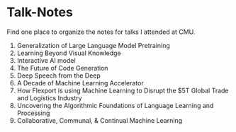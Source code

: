 # Talk-Notes
Find one place to organize the notes for talks I attended at CMU.

1. Generalization of Large Language Model Pretraining
2. Learning Beyond Visual Knowledge
2. Interactive AI model
2. The Future of Code Generation
2. Deep Speech from the Deep
2. A Decade of Machine Learning Accelerator
2. How Flexport is using Machine Learning to Disrupt the $5T Global Trade and Logistics Industry
2. Uncovering the Algorithmic Foundations of Language Learning and Processing
2. Collaborative, Communal, & Continual Machine Learning

